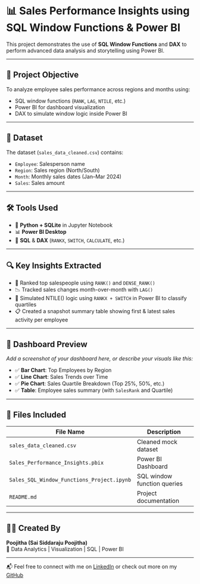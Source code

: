 # 📊 Sales Performance Insights using SQL Window Functions & Power BI

This project demonstrates the use of **SQL Window Functions** and **DAX** to perform advanced data analysis and storytelling using Power BI.

---

## 🚀 Project Objective

To analyze employee sales performance across regions and months using:
- SQL window functions (`RANK`, `LAG`, `NTILE`, etc.)
- Power BI for dashboard visualization
- DAX to simulate window logic inside Power BI

---

## 📁 Dataset

The dataset (`sales_data_cleaned.csv`) contains:
- `Employee`: Salesperson name
- `Region`: Sales region (North/South)
- `Month`: Monthly sales dates (Jan–Mar 2024)
- `Sales`: Sales amount

---

## 🛠 Tools Used

- 🐍 **Python + SQLite** in Jupyter Notebook
- 📊 **Power BI Desktop**
- 🧠 **SQL** & **DAX** (`RANKX`, `SWITCH`, `CALCULATE`, etc.)

---

## 🔍 Key Insights Extracted

- 🔢 Ranked top salespeople using `RANK()` and `DENSE_RANK()`
- 📉 Tracked sales changes month-over-month with `LAG()`
- 🥧 Simulated NTILE() logic using `RANKX + SWITCH` in Power BI to classify quartiles
- 📋 Created a snapshot summary table showing first & latest sales activity per employee

---

## 📸 Dashboard Preview

*Add a screenshot of your dashboard here, or describe your visuals like this:*

- ✅ **Bar Chart**: Top Employees by Region
- ✅ **Line Chart**: Sales Trends over Time
- ✅ **Pie Chart**: Sales Quartile Breakdown (Top 25%, 50%, etc.)
- ✅ **Table**: Employee sales summary (with `SalesRank` and Quartile)

---

## 📎 Files Included

| File Name | Description |
|-----------|-------------|
| `sales_data_cleaned.csv` | Cleaned mock dataset |
| `Sales_Performance_Insights.pbix` | Power BI Dashboard |
| `Sales_SQL_Window_Functions_Project.ipynb` | SQL window function queries |
| `README.md` | Project documentation |

---

## 👩‍💻 Created By

**Poojitha (Sai Siddaraju Poojitha)**  
🎯 Data Analytics | Visualization | SQL | Power BI

---

📬 Feel free to connect with me on [LinkedIn](https://www.linkedin.com/) or check out more on my [GitHub](https://github.com/your-username)
